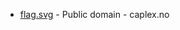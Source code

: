 * [flag.svg](https://commons.wikimedia.org/wiki/File:Bø_Nordland_komm.svg) - Public domain - caplex.no
